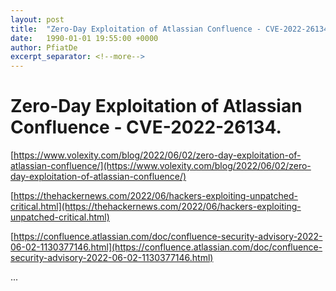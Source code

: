 ```yaml
---
layout: post
title:  "Zero-Day Exploitation of Atlassian Confluence - CVE-2022-26134."
date:   1990-01-01 19:55:00 +0000
author: PfiatDe
excerpt_separator: <!--more-->
---
```


# Zero-Day Exploitation of Atlassian Confluence - CVE-2022-26134.

[https://www.volexity.com/blog/2022/06/02/zero-day-exploitation-of-atlassian-confluence/](https://www.volexity.com/blog/2022/06/02/zero-day-exploitation-of-atlassian-confluence/)

[https://thehackernews.com/2022/06/hackers-exploiting-unpatched-critical.html](https://thehackernews.com/2022/06/hackers-exploiting-unpatched-critical.html)

[https://confluence.atlassian.com/doc/confluence-security-advisory-2022-06-02-1130377146.html](https://confluence.atlassian.com/doc/confluence-security-advisory-2022-06-02-1130377146.html)

...
<!--more-->
